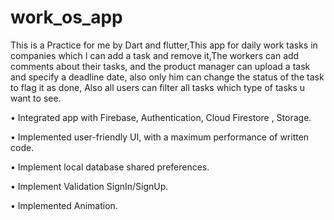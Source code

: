 # work_os_app

This is a Practice for me by Dart and flutter,This app for daily work tasks in companies which I can add a task and remove it,The workers can add comments about their tasks, and the product manager can upload a task and specify a deadline date, also only him can change the status of the task to flag it as done, Also all users can filter all tasks which type of tasks u want to see.

  • Integrated app with Firebase, Authentication, Cloud Firestore , Storage.
  
  • Implemented user-friendly UI, with a maximum performance of written code.
  
  • Implement local database shared preferences.
  
  • Implement Validation SignIn/SignUp.
  
  • Implemented Animation.
  
